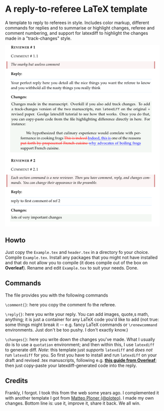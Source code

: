 # A reply-to-referee LaTeX template

A template to reply to referees in style. Includes color markup, different commands for replies and to summarise or highlight changes, referee and comment numbering, and support for latexdiff to highlight the changes made in a "track-changes" style.

![alt text](Img/example.png "Title")

## Howto

Just copy the `Example.tex` and `header.tex` in a directory fo your choice. Compile `Example.tex`. Install any packages that you might not have installed and that do not allow you to compile (it does compile out of the box on **Overleaf**). Rename and edit `Example.tex` to suit your needs. Done.

## Commands

The file provides you with the following commands

`\comment{}`: here you copy the comment fo the referee. 

`\reply{}`: here you write your reply. You can add images, quote,s math, anything; it is just a container for any LaTeX code you'd like to add (not true: some things might break it -- e.g. fancy LaTeX commands or `\renewcommand` environments. Just don't be too pushy. I don't exactly know.)

`\changes{}`: here you write down the changes you've made. What I usually do is to use a `quotation` environment; and then within this, I use `latexdiff` to generate diff. _Note_: this template just _supports_ `latexdiff` and _does not_ run `latexdiff` for you. So first you have to install and run `latexdiff` on your draft and revised .tex manuscripts, following e.g. [**this guide from Overleaf**](https://www.overleaf.com/learn/latex/Articles/How_to_use_latexdiff_on_Overleaf); then just copy-paste your latexdiff-generated code into the reply. 

## Credits

Frankly, I forgot. I took this from the web some years ago. I complemented it with another template I got from [Matteo Ploner (@ploteo)](https://matteoploner.eco.unitn.it). I made my own changes. Bottom line is: use it, improve it, share it back. We all win.  